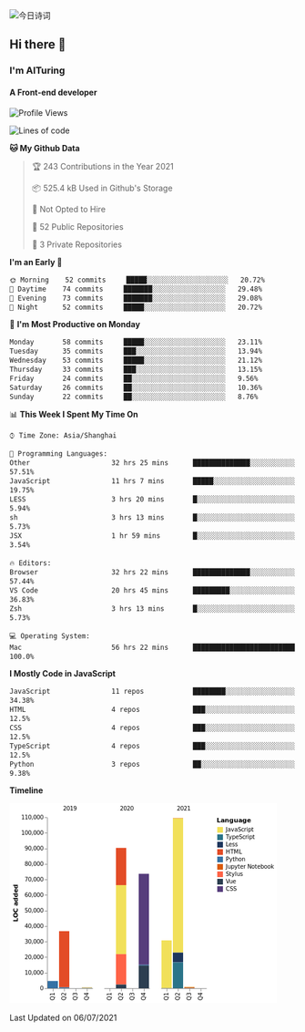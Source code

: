 <img alt="今日诗词" src="https://v2.jinrishici.com/one.svg?font-size=30&spacing=2&color=skyblue" style="max-width:100%; display: block; margin: 0 auto;">

## Hi there 👋
### I'm AITuring
#### A Front-end developer

<!-- <img src="./dhx.gif" width="400px"/> -->

<!--START_SECTION:waka-->
![Profile Views](http://img.shields.io/badge/Profile%20Views-1-blue)

![Lines of code](https://img.shields.io/badge/From%20Hello%20World%20I%27ve%20Written-347274%20lines%20of%20code-blue)

**🐱 My Github Data** 

> 🏆 243 Contributions in the Year 2021
 > 
> 📦 525.4 kB Used in Github's Storage 
 > 
> 🚫 Not Opted to Hire
 > 
> 📜 52 Public Repositories 
 > 
> 🔑 3 Private Repositories  
 > 
**I'm an Early 🐤** 

```text
🌞 Morning    52 commits     █████░░░░░░░░░░░░░░░░░░░░   20.72% 
🌆 Daytime    74 commits     ███████░░░░░░░░░░░░░░░░░░   29.48% 
🌃 Evening    73 commits     ███████░░░░░░░░░░░░░░░░░░   29.08% 
🌙 Night      52 commits     █████░░░░░░░░░░░░░░░░░░░░   20.72%

```
📅 **I'm Most Productive on Monday** 

```text
Monday       58 commits     █████░░░░░░░░░░░░░░░░░░░░   23.11% 
Tuesday      35 commits     ███░░░░░░░░░░░░░░░░░░░░░░   13.94% 
Wednesday    53 commits     █████░░░░░░░░░░░░░░░░░░░░   21.12% 
Thursday     33 commits     ███░░░░░░░░░░░░░░░░░░░░░░   13.15% 
Friday       24 commits     ██░░░░░░░░░░░░░░░░░░░░░░░   9.56% 
Saturday     26 commits     ██░░░░░░░░░░░░░░░░░░░░░░░   10.36% 
Sunday       22 commits     ██░░░░░░░░░░░░░░░░░░░░░░░   8.76%

```


📊 **This Week I Spent My Time On** 

```text
⌚︎ Time Zone: Asia/Shanghai

💬 Programming Languages: 
Other                    32 hrs 25 mins      ██████████████░░░░░░░░░░░   57.51% 
JavaScript               11 hrs 7 mins       █████░░░░░░░░░░░░░░░░░░░░   19.75% 
LESS                     3 hrs 20 mins       █░░░░░░░░░░░░░░░░░░░░░░░░   5.94% 
sh                       3 hrs 13 mins       █░░░░░░░░░░░░░░░░░░░░░░░░   5.73% 
JSX                      1 hr 59 mins        █░░░░░░░░░░░░░░░░░░░░░░░░   3.54%

🔥 Editors: 
Browser                  32 hrs 22 mins      ██████████████░░░░░░░░░░░   57.44% 
VS Code                  20 hrs 45 mins      █████████░░░░░░░░░░░░░░░░   36.83% 
Zsh                      3 hrs 13 mins       █░░░░░░░░░░░░░░░░░░░░░░░░   5.73%

💻 Operating System: 
Mac                      56 hrs 22 mins      █████████████████████████   100.0%

```

**I Mostly Code in JavaScript** 

```text
JavaScript               11 repos            ████████░░░░░░░░░░░░░░░░░   34.38% 
HTML                     4 repos             ███░░░░░░░░░░░░░░░░░░░░░░   12.5% 
CSS                      4 repos             ███░░░░░░░░░░░░░░░░░░░░░░   12.5% 
TypeScript               4 repos             ███░░░░░░░░░░░░░░░░░░░░░░   12.5% 
Python                   3 repos             ██░░░░░░░░░░░░░░░░░░░░░░░   9.38%

```


**Timeline**

![Chart not found](https://raw.githubusercontent.com/AITuring/AITuring/main/charts/bar_graph.png) 


 Last Updated on 06/07/2021
<!--END_SECTION:waka-->


